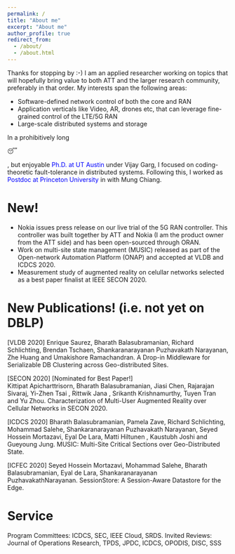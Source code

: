 ```yaml
---
permalink: /
title: "About me"
excerpt: "About me"
author_profile: true
redirect_from: 
  - /about/
  - /about.html
---
```


Thanks for stopping by :-) I am an applied researcher working on topics that will hopefully bring value to both ATT and the larger research community, preferably in that order. My interests span the following areas:
* Software-defined network control of both the core and RAN
* Application verticals like Video, AR, drones etc, that can leverage fine-grained control of the LTE/5G RAN
* Large-scale distributed systems and storage 

In a prohibitively long <p>&#128564;</p>, but enjoyable <span style="color:blue">Ph.D. at UT Austin</span> under Vijay Garg, I focused on coding-theoretic fault-tolerance in distributed systems. Following this, I worked as <span style="color:blue">Postdoc at Princeton University</span> in with Mung Chiang.

<a name="currentwork"></a>
# New!
* Nokia issues press release on our live trial of the 5G RAN controller. This controller was built together by ATT and Nokia (I am the product owner from the ATT side) and has been open-sourced through ORAN.
* Work on multi-site state management (MUSIC) released as part of the Open-network Automation Platform (ONAP) and accepted at VLDB and ICDCS 2020. 
* Measurement study of augmented reality on celullar networks selected as a best paper finalist at IEEE SECON 2020. 



<a name="publications"></a>
# New Publications! (i.e. not yet on DBLP)


[VLDB 2020] 
Enrique Saurez, Bharath Balasubramanian, Richard Schlichting, Brendan Tschaen, Shankaranarayanan Puzhavakath Narayanan, Zhe Huang and Umakishore Ramachandran. A Drop-in Middleware for Serializable DB Clustering across Geo-distributed Sites. 


[SECON 2020] [Nominated for Best Paper!]  
Kittipat Apicharttrisorn, Bharath Balasubramanian, Jiasi Chen, Rajarajan Sivaraj, Yi-Zhen Tsai , Rittwik Jana , Srikanth Krishnamurthy, Tuyen Tran and Yu Zhou. Characterization of Multi-User Augmented Reality over Cellular Networks in SECON 2020. 


[ICDCS 2020] 
Bharath Balasubramanian, Pamela Zave, Richard Schlichting, Mohammad Salehe, Shankaranarayanan Puzhavakath Narayanan, Seyed Hossein Mortazavi, Eyal De Lara, Matti Hiltunen , Kaustubh Joshi and Gueyoung Jung. MUSIC: Multi-Site Critical Sections over Geo-Distributed State. 


[ICFEC 2020] 
Seyed Hossein Mortazavi, Mohammad Salehe, Bharath Balasubramanian, Eyal de Lara, Shankaranarayanan PuzhavakathNarayanan. SessionStore: A Session-Aware Datastore for the Edge. 

<a name="service"></a>
# Service
Program Committees:  ICDCS, SEC, IEEE Cloud, SRDS. 
Invited Reviews: Journal of Operations Research, TPDS, JPDC, ICDCS, OPODIS, DISC, SSS


